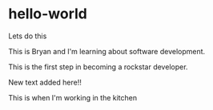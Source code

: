# hello-world
Lets do this

This is Bryan and I'm learning about software development.

This is the first step in becoming a rockstar developer.

New text added here!!

This is when I'm working in the kitchen
